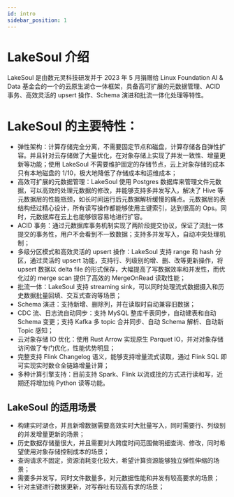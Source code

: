 ```yaml
---
id: intro
sidebar_position: 1
---
```


# LakeSoul 介绍
LakeSoul 是由数元灵科技研发并于 2023 年 5 月捐赠给 Linux Foundation AI & Data 基金会的一个的云原生湖仓一体框架，具备高可扩展的元数据管理、ACID 事务、高效灵活的 upsert 操作、Schema 演进和批流一体化处理等特性。

# LakeSoul 的主要特性：
* 弹性架构：计算存储完全分离，不需要固定节点和磁盘，计算存储各自弹性扩容。并且针对云存储做了大量优化，在对象存储上实现了并发一致性、增量更新等功能；使用 LakeSoul 不需要维护固定的存储节点，云上对象存储的成本只有本地磁盘的 1/10，极大地降低了存储成本和运维成本；
* 高效可扩展的元数据管理：LakeSoul 使用 Postgres 数据库来管理文件元数据，可以高效的处理元数据的修改，并能够支持多并发写入，解决了 Hive 等元数据层的性能瓶颈，如长时间运行后元数据解析缓慢的痛点。元数据层的表结构经过精心设计，所有读写操作都能够使用主键索引，达到很高的 Ops。同时，元数据库在云上也能够很容易地进行扩容。
* ACID 事务：通过元数据库事务机制实现了两阶段提交协议，保证了流批一体提交的事务性，用户不会看到不一致数据；支持多并发写入，自动冲突处理机制；
* 多级分区模式和高效灵活的 upsert 操作：LakeSoul 支持 range 和 hash 分区，通过灵活的 upsert 功能，支持行、列级别的增、删、改等更新操作，将 upsert 数据以 delta file 的形式保存，大幅提高了写数据效率和并发性，而优化过的 merge scan 提供了高效的 MergeOnRead 读取性能；
* 批流一体：LakeSoul 支持 streaming sink，可以同时处理流式数据摄入和历史数据批量回填、交互式查询等场景；
* Schema 演进：支持新增、删除列，并在读取时自动兼容旧数据；
* CDC 流、日志流自动同步：支持 MySQL 整库千表同步，自动建表和自动 Schema 变更；支持 Kafka 多 topic 合并同步、自动 Schema 解析、自动新 Topic 感知；
* 云对象存储 IO 优化：使用 Rust Arrow 实现原生 Parquet IO，并对对象存储访问做了专门优化，性能优势明显；
* 完整支持 Flink Changelog 语义，能够支持增量流式读取，通过 Flink SQL 即可实现实时数仓全链路增量计算；
* 多种计算引擎支持：目前支持 Spark、Flink 以流或批的方式进行读和写，近期还将增加纯 Python 读等功能。

## LakeSoul 的适用场景
* 构建实时湖仓，并且新增数据需要高效实时大批量写入，同时需要行、列级别的并发增量更新的场景；
* 历史数据存储量很大，并且需要对大跨度时间范围做明细查询、修改，同时希望使用对象存储控制成本的场景；
* 查询请求不固定，资源消耗变化较大，希望计算资源能够独立弹性伸缩的场景；
* 需要多并发写，同时文件数量多，对元数据性能和并发有较高要求的场景；
* 针对主键进行数据更新，对写吞吐有较高有求的场景；